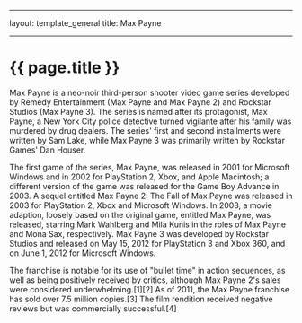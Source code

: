 
---

layout: template_general
title: Max Payne

---

# {{ page.title }}

Max Payne is a neo-noir third-person shooter video game series developed by Remedy Entertainment (Max Payne and Max Payne 2) and Rockstar Studios (Max Payne 3). The series is named after its protagonist, Max Payne, a New York City police detective turned vigilante after his family was murdered by drug dealers. The series' first and second installments were written by Sam Lake, while Max Payne 3 was primarily written by Rockstar Games' Dan Houser.

The first game of the series, Max Payne, was released in 2001 for Microsoft Windows and in 2002 for PlayStation 2, Xbox, and Apple Macintosh; a different version of the game was released for the Game Boy Advance in 2003. A sequel entitled Max Payne 2: The Fall of Max Payne was released in 2003 for PlayStation 2, Xbox and Microsoft Windows. In 2008, a movie adaption, loosely based on the original game, entitled Max Payne, was released, starring Mark Wahlberg and Mila Kunis in the roles of Max Payne and Mona Sax, respectively. Max Payne 3 was developed by Rockstar Studios and released on May 15, 2012 for PlayStation 3 and Xbox 360, and on June 1, 2012 for Microsoft Windows.

The franchise is notable for its use of "bullet time" in action sequences, as well as being positively received by critics, although Max Payne 2's sales were considered underwhelming.[1][2] As of 2011, the Max Payne franchise has sold over 7.5 million copies.[3] The film rendition received negative reviews but was commercially successful.[4]